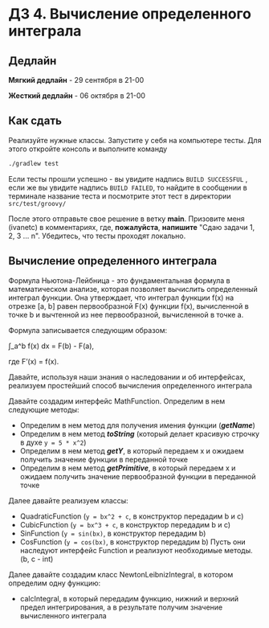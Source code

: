 # ДЗ 4. Вычисление определенного интеграла

## Дедлайн
**Мягкий дедлайн** - 29 сентября в 21-00

**Жесткий дедлайн** - 06 октября в 21-00

## Как сдать
Реализуйте нужные классы. Запустите у себя на компьютере тесты. Для этого откройте консоль и выполните команду
```bash
./gradlew test
```

Если тесты прошли успешно - вы увидите надпись `BUILD SUCCESSFUL` , если же вы увидите надпись `BUILD FAILED`, то найдите в сообщении в терминале название теста и посмотрите этот тест в директории `src/test/groovy/`

После этого отправьте свое решение в ветку **main**. Призовите меня (ivanetc) в комментариях, где, **пожалуйста**, **напишите** "Cдаю задачи 1, 2, 3 ... n".
Убедитесь, что тесты проходят локально.

## Вычисление определенного интеграла

Формула Ньютона-Лейбница - это фундаментальная формула в математическом анализе, которая позволяет вычислить 
определенный интеграл функции. Она утверждает, что интеграл функции f(x) на отрезке [a, b] равен первообразной 
F(x) функции f(x), вычисленной в точке b и вычтенной из нее первообразной, вычисленной в точке a.

Формула записывается следующим образом:

∫_a^b f(x) dx = F(b) - F(a),

где F’(x) = f(x).

Давайте, используя наши знания о наследовании и об интерфейсах, реализуем простейший способ вычисления определенного 
интеграла

Давайте создадим интерфейс MathFunction. Определим в нем следующие методы:
- Определим в нем метод для получения имения функции (**_getName_**)
- Определим в нем метод **_toString_** (который делает красивую строчку в духе `y = 5 * x^2`)
- Определим в нем метод **_getY_**, в который передаем x и ожидаем получить значение функции в переданной точке
- Определим в нем метод **_getPrimitive_**, в который передаем x и ожидаем получить значение первообразной функции 
в переданной точке

Далее давайте реализуем классы:
- QuadraticFunction (`y = bx^2 + c`, в конструктор передадим b и c)
- CubicFunction (`y = bx^3 + c`, в конструктор передадим b и c)
- SinFunction (`y = sin(bx)`, в конструктор передадим b)
- CosFunction (`y = cos(bx)`, в конструктор передадим b)
Пусть они наследуют интерфейс Function и реализуют необходимые методы. (b, c - int)

Далее давайте создадим класс NewtonLeibnizIntegral, в котором определим одну функцию:
- calcIntegral, в который передадим функцию, нижний и верхний предел интегрирования, а в результате получим 
значение вычисленного интеграла 
